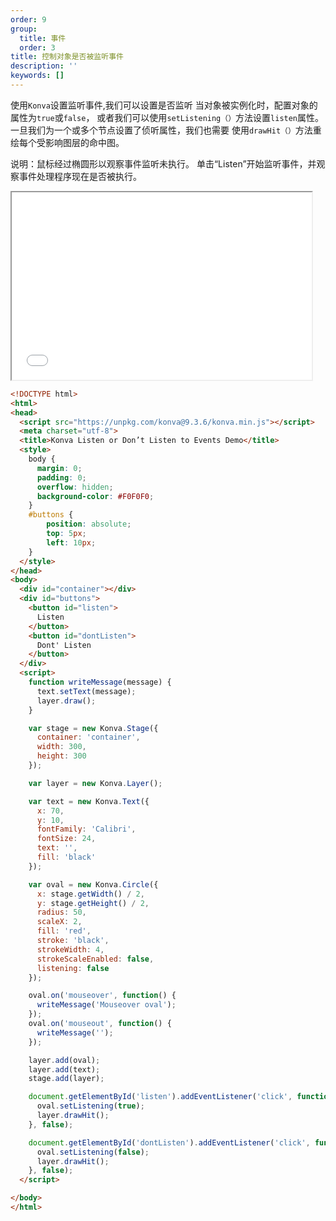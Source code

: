 ```yaml
---
order: 9
group:
  title: 事件
  order: 3
title: 控制对象是否被监听事件
description: ''
keywords: []
---
```

使用`Konva`设置监听事件,我们可以设置是否监听
当对象被实例化时，配置对象的属性为`true`或`false`，
或者我们可以使用`setListening（）`方法设置`listen`属性。
一旦我们为一个或多个节点设置了侦听属性，我们也需要
使用`drawHit（）`方法重绘每个受影响图层的命中图。  

说明：鼠标经过椭圆形以观察事件监听未执行。
单击“Listen”开始监听事件，并观察事件处理程序现在是否被执行。  

<iframe src="/downloads/code/events/Listen_for_Events.html" style="width: 50vw;height:300px;"></iframe>

```html
<!DOCTYPE html>
<html>
<head>
  <script src="https://unpkg.com/konva@9.3.6/konva.min.js"></script>
  <meta charset="utf-8">
  <title>Konva Listen or Don’t Listen to Events Demo</title>
  <style>
    body {
      margin: 0;
      padding: 0;
      overflow: hidden;
      background-color: #F0F0F0;
    }
    #buttons {
        position: absolute;
        top: 5px;
        left: 10px;
    }
  </style>
</head>
<body>
  <div id="container"></div>
  <div id="buttons">
    <button id="listen">
      Listen
    </button> 
    <button id="dontListen">
      Dont' Listen
    </button>
  </div>
  <script>
    function writeMessage(message) {
      text.setText(message);
      layer.draw();
    }

    var stage = new Konva.Stage({
      container: 'container',
      width: 300,
      height: 300
    });

    var layer = new Konva.Layer();

    var text = new Konva.Text({
      x: 70,
      y: 10,
      fontFamily: 'Calibri',
      fontSize: 24,
      text: '',
      fill: 'black'
    });

    var oval = new Konva.Circle({
      x: stage.getWidth() / 2,
      y: stage.getHeight() / 2,
      radius: 50,
      scaleX: 2,
      fill: 'red',
      stroke: 'black',
      strokeWidth: 4,
      strokeScaleEnabled: false,
      listening: false
    });

    oval.on('mouseover', function() {
      writeMessage('Mouseover oval');
    });
    oval.on('mouseout', function() {
      writeMessage('');
    });

    layer.add(oval);
    layer.add(text);
    stage.add(layer);

    document.getElementById('listen').addEventListener('click', function() {
      oval.setListening(true);
      layer.drawHit();
    }, false);

    document.getElementById('dontListen').addEventListener('click', function() {
      oval.setListening(false);
      layer.drawHit();
    }, false);
  </script>

</body>
</html>
```
